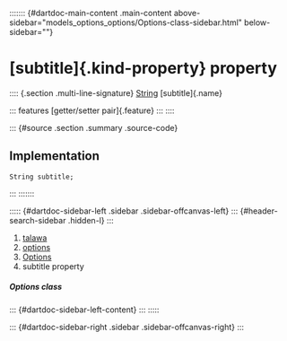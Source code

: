 ::::::: {#dartdoc-main-content .main-content above-sidebar="models_options_options/Options-class-sidebar.html" below-sidebar=""}
<div>

# [subtitle]{.kind-property} property

</div>

:::: {.section .multi-line-signature}
[String](https://api.flutter.dev/flutter/dart-core/String-class.html)
[subtitle]{.name}

::: features
[getter/setter pair]{.feature}
:::
::::

::: {#source .section .summary .source-code}
## Implementation

``` language-dart
String subtitle;
```
:::
:::::::

::::: {#dartdoc-sidebar-left .sidebar .sidebar-offcanvas-left}
::: {#header-search-sidebar .hidden-l}
:::

1.  [talawa](../../index.html)
2.  [options](../../models_options_options/)
3.  [Options](../../models_options_options/Options-class.html)
4.  subtitle property

##### Options class

::: {#dartdoc-sidebar-left-content}
:::
:::::

::: {#dartdoc-sidebar-right .sidebar .sidebar-offcanvas-right}
:::
